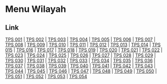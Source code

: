 # Menu Wilayah

## Link

[TPS 001](https://github.com/gigit-pemilu/pemilu-2024-21-kepulauan-riau/tree/main/pileg-dpr/hitung-suara/sub/21-kepulauan-riau/sub/71-kota-batam/sub/09-bengkong/sub/1001-bengkong-indah/sub/001-tps)
 | 
[TPS 002](https://github.com/gigit-pemilu/pemilu-2024-21-kepulauan-riau/tree/main/pileg-dpr/hitung-suara/sub/21-kepulauan-riau/sub/71-kota-batam/sub/09-bengkong/sub/1001-bengkong-indah/sub/002-tps)
 | 
[TPS 003](https://github.com/gigit-pemilu/pemilu-2024-21-kepulauan-riau/tree/main/pileg-dpr/hitung-suara/sub/21-kepulauan-riau/sub/71-kota-batam/sub/09-bengkong/sub/1001-bengkong-indah/sub/003-tps)
 | 
[TPS 004](https://github.com/gigit-pemilu/pemilu-2024-21-kepulauan-riau/tree/main/pileg-dpr/hitung-suara/sub/21-kepulauan-riau/sub/71-kota-batam/sub/09-bengkong/sub/1001-bengkong-indah/sub/004-tps)
 | 
[TPS 005](https://github.com/gigit-pemilu/pemilu-2024-21-kepulauan-riau/tree/main/pileg-dpr/hitung-suara/sub/21-kepulauan-riau/sub/71-kota-batam/sub/09-bengkong/sub/1001-bengkong-indah/sub/005-tps)
 | 
[TPS 006](https://github.com/gigit-pemilu/pemilu-2024-21-kepulauan-riau/tree/main/pileg-dpr/hitung-suara/sub/21-kepulauan-riau/sub/71-kota-batam/sub/09-bengkong/sub/1001-bengkong-indah/sub/006-tps)
 | 
[TPS 007](https://github.com/gigit-pemilu/pemilu-2024-21-kepulauan-riau/tree/main/pileg-dpr/hitung-suara/sub/21-kepulauan-riau/sub/71-kota-batam/sub/09-bengkong/sub/1001-bengkong-indah/sub/007-tps)
 | 
[TPS 008](https://github.com/gigit-pemilu/pemilu-2024-21-kepulauan-riau/tree/main/pileg-dpr/hitung-suara/sub/21-kepulauan-riau/sub/71-kota-batam/sub/09-bengkong/sub/1001-bengkong-indah/sub/008-tps)
 | 
[TPS 009](https://github.com/gigit-pemilu/pemilu-2024-21-kepulauan-riau/tree/main/pileg-dpr/hitung-suara/sub/21-kepulauan-riau/sub/71-kota-batam/sub/09-bengkong/sub/1001-bengkong-indah/sub/009-tps)
 | 
[TPS 010](https://github.com/gigit-pemilu/pemilu-2024-21-kepulauan-riau/tree/main/pileg-dpr/hitung-suara/sub/21-kepulauan-riau/sub/71-kota-batam/sub/09-bengkong/sub/1001-bengkong-indah/sub/010-tps)
 | 
[TPS 011](https://github.com/gigit-pemilu/pemilu-2024-21-kepulauan-riau/tree/main/pileg-dpr/hitung-suara/sub/21-kepulauan-riau/sub/71-kota-batam/sub/09-bengkong/sub/1001-bengkong-indah/sub/011-tps)
 | 
[TPS 012](https://github.com/gigit-pemilu/pemilu-2024-21-kepulauan-riau/tree/main/pileg-dpr/hitung-suara/sub/21-kepulauan-riau/sub/71-kota-batam/sub/09-bengkong/sub/1001-bengkong-indah/sub/012-tps)
 | 
[TPS 013](https://github.com/gigit-pemilu/pemilu-2024-21-kepulauan-riau/tree/main/pileg-dpr/hitung-suara/sub/21-kepulauan-riau/sub/71-kota-batam/sub/09-bengkong/sub/1001-bengkong-indah/sub/013-tps)
 | 
[TPS 014](https://github.com/gigit-pemilu/pemilu-2024-21-kepulauan-riau/tree/main/pileg-dpr/hitung-suara/sub/21-kepulauan-riau/sub/71-kota-batam/sub/09-bengkong/sub/1001-bengkong-indah/sub/014-tps)
 | 
[TPS 015](https://github.com/gigit-pemilu/pemilu-2024-21-kepulauan-riau/tree/main/pileg-dpr/hitung-suara/sub/21-kepulauan-riau/sub/71-kota-batam/sub/09-bengkong/sub/1001-bengkong-indah/sub/015-tps)
 | 
[TPS 016](https://github.com/gigit-pemilu/pemilu-2024-21-kepulauan-riau/tree/main/pileg-dpr/hitung-suara/sub/21-kepulauan-riau/sub/71-kota-batam/sub/09-bengkong/sub/1001-bengkong-indah/sub/016-tps)
 | 
[TPS 017](https://github.com/gigit-pemilu/pemilu-2024-21-kepulauan-riau/tree/main/pileg-dpr/hitung-suara/sub/21-kepulauan-riau/sub/71-kota-batam/sub/09-bengkong/sub/1001-bengkong-indah/sub/017-tps)
 | 
[TPS 018](https://github.com/gigit-pemilu/pemilu-2024-21-kepulauan-riau/tree/main/pileg-dpr/hitung-suara/sub/21-kepulauan-riau/sub/71-kota-batam/sub/09-bengkong/sub/1001-bengkong-indah/sub/018-tps)
 | 
[TPS 019](https://github.com/gigit-pemilu/pemilu-2024-21-kepulauan-riau/tree/main/pileg-dpr/hitung-suara/sub/21-kepulauan-riau/sub/71-kota-batam/sub/09-bengkong/sub/1001-bengkong-indah/sub/019-tps)
 | 
[TPS 020](https://github.com/gigit-pemilu/pemilu-2024-21-kepulauan-riau/tree/main/pileg-dpr/hitung-suara/sub/21-kepulauan-riau/sub/71-kota-batam/sub/09-bengkong/sub/1001-bengkong-indah/sub/020-tps)
 | 
[TPS 021](https://github.com/gigit-pemilu/pemilu-2024-21-kepulauan-riau/tree/main/pileg-dpr/hitung-suara/sub/21-kepulauan-riau/sub/71-kota-batam/sub/09-bengkong/sub/1001-bengkong-indah/sub/021-tps)
 | 
[TPS 022](https://github.com/gigit-pemilu/pemilu-2024-21-kepulauan-riau/tree/main/pileg-dpr/hitung-suara/sub/21-kepulauan-riau/sub/71-kota-batam/sub/09-bengkong/sub/1001-bengkong-indah/sub/022-tps)
 | 
[TPS 023](https://github.com/gigit-pemilu/pemilu-2024-21-kepulauan-riau/tree/main/pileg-dpr/hitung-suara/sub/21-kepulauan-riau/sub/71-kota-batam/sub/09-bengkong/sub/1001-bengkong-indah/sub/023-tps)
 | 
[TPS 024](https://github.com/gigit-pemilu/pemilu-2024-21-kepulauan-riau/tree/main/pileg-dpr/hitung-suara/sub/21-kepulauan-riau/sub/71-kota-batam/sub/09-bengkong/sub/1001-bengkong-indah/sub/024-tps)
 | 
[TPS 025](https://github.com/gigit-pemilu/pemilu-2024-21-kepulauan-riau/tree/main/pileg-dpr/hitung-suara/sub/21-kepulauan-riau/sub/71-kota-batam/sub/09-bengkong/sub/1001-bengkong-indah/sub/025-tps)
 | 
[TPS 026](https://github.com/gigit-pemilu/pemilu-2024-21-kepulauan-riau/tree/main/pileg-dpr/hitung-suara/sub/21-kepulauan-riau/sub/71-kota-batam/sub/09-bengkong/sub/1001-bengkong-indah/sub/026-tps)
 | 
[TPS 027](https://github.com/gigit-pemilu/pemilu-2024-21-kepulauan-riau/tree/main/pileg-dpr/hitung-suara/sub/21-kepulauan-riau/sub/71-kota-batam/sub/09-bengkong/sub/1001-bengkong-indah/sub/027-tps)
 | 
[TPS 028](https://github.com/gigit-pemilu/pemilu-2024-21-kepulauan-riau/tree/main/pileg-dpr/hitung-suara/sub/21-kepulauan-riau/sub/71-kota-batam/sub/09-bengkong/sub/1001-bengkong-indah/sub/028-tps)
 | 
[TPS 029](https://github.com/gigit-pemilu/pemilu-2024-21-kepulauan-riau/tree/main/pileg-dpr/hitung-suara/sub/21-kepulauan-riau/sub/71-kota-batam/sub/09-bengkong/sub/1001-bengkong-indah/sub/029-tps)
 | 
[TPS 030](https://github.com/gigit-pemilu/pemilu-2024-21-kepulauan-riau/tree/main/pileg-dpr/hitung-suara/sub/21-kepulauan-riau/sub/71-kota-batam/sub/09-bengkong/sub/1001-bengkong-indah/sub/030-tps)
 | 
[TPS 031](https://github.com/gigit-pemilu/pemilu-2024-21-kepulauan-riau/tree/main/pileg-dpr/hitung-suara/sub/21-kepulauan-riau/sub/71-kota-batam/sub/09-bengkong/sub/1001-bengkong-indah/sub/031-tps)
 | 
[TPS 032](https://github.com/gigit-pemilu/pemilu-2024-21-kepulauan-riau/tree/main/pileg-dpr/hitung-suara/sub/21-kepulauan-riau/sub/71-kota-batam/sub/09-bengkong/sub/1001-bengkong-indah/sub/032-tps)
 | 
[TPS 033](https://github.com/gigit-pemilu/pemilu-2024-21-kepulauan-riau/tree/main/pileg-dpr/hitung-suara/sub/21-kepulauan-riau/sub/71-kota-batam/sub/09-bengkong/sub/1001-bengkong-indah/sub/033-tps)
 | 
[TPS 034](https://github.com/gigit-pemilu/pemilu-2024-21-kepulauan-riau/tree/main/pileg-dpr/hitung-suara/sub/21-kepulauan-riau/sub/71-kota-batam/sub/09-bengkong/sub/1001-bengkong-indah/sub/034-tps)
 | 
[TPS 035](https://github.com/gigit-pemilu/pemilu-2024-21-kepulauan-riau/tree/main/pileg-dpr/hitung-suara/sub/21-kepulauan-riau/sub/71-kota-batam/sub/09-bengkong/sub/1001-bengkong-indah/sub/035-tps)
 | 
[TPS 036](https://github.com/gigit-pemilu/pemilu-2024-21-kepulauan-riau/tree/main/pileg-dpr/hitung-suara/sub/21-kepulauan-riau/sub/71-kota-batam/sub/09-bengkong/sub/1001-bengkong-indah/sub/036-tps)
 | 
[TPS 037](https://github.com/gigit-pemilu/pemilu-2024-21-kepulauan-riau/tree/main/pileg-dpr/hitung-suara/sub/21-kepulauan-riau/sub/71-kota-batam/sub/09-bengkong/sub/1001-bengkong-indah/sub/037-tps)
 | 
[TPS 038](https://github.com/gigit-pemilu/pemilu-2024-21-kepulauan-riau/tree/main/pileg-dpr/hitung-suara/sub/21-kepulauan-riau/sub/71-kota-batam/sub/09-bengkong/sub/1001-bengkong-indah/sub/038-tps)
 | 
[TPS 039](https://github.com/gigit-pemilu/pemilu-2024-21-kepulauan-riau/tree/main/pileg-dpr/hitung-suara/sub/21-kepulauan-riau/sub/71-kota-batam/sub/09-bengkong/sub/1001-bengkong-indah/sub/039-tps)
 | 
[TPS 040](https://github.com/gigit-pemilu/pemilu-2024-21-kepulauan-riau/tree/main/pileg-dpr/hitung-suara/sub/21-kepulauan-riau/sub/71-kota-batam/sub/09-bengkong/sub/1001-bengkong-indah/sub/040-tps)
 | 
[TPS 041](https://github.com/gigit-pemilu/pemilu-2024-21-kepulauan-riau/tree/main/pileg-dpr/hitung-suara/sub/21-kepulauan-riau/sub/71-kota-batam/sub/09-bengkong/sub/1001-bengkong-indah/sub/041-tps)
 | 
[TPS 042](https://github.com/gigit-pemilu/pemilu-2024-21-kepulauan-riau/tree/main/pileg-dpr/hitung-suara/sub/21-kepulauan-riau/sub/71-kota-batam/sub/09-bengkong/sub/1001-bengkong-indah/sub/042-tps)
 | 
[TPS 043](https://github.com/gigit-pemilu/pemilu-2024-21-kepulauan-riau/tree/main/pileg-dpr/hitung-suara/sub/21-kepulauan-riau/sub/71-kota-batam/sub/09-bengkong/sub/1001-bengkong-indah/sub/043-tps)
 | 
[TPS 044](https://github.com/gigit-pemilu/pemilu-2024-21-kepulauan-riau/tree/main/pileg-dpr/hitung-suara/sub/21-kepulauan-riau/sub/71-kota-batam/sub/09-bengkong/sub/1001-bengkong-indah/sub/044-tps)
 | 
[TPS 045](https://github.com/gigit-pemilu/pemilu-2024-21-kepulauan-riau/tree/main/pileg-dpr/hitung-suara/sub/21-kepulauan-riau/sub/71-kota-batam/sub/09-bengkong/sub/1001-bengkong-indah/sub/045-tps)
 | 
[TPS 046](https://github.com/gigit-pemilu/pemilu-2024-21-kepulauan-riau/tree/main/pileg-dpr/hitung-suara/sub/21-kepulauan-riau/sub/71-kota-batam/sub/09-bengkong/sub/1001-bengkong-indah/sub/046-tps)
 | 
[TPS 047](https://github.com/gigit-pemilu/pemilu-2024-21-kepulauan-riau/tree/main/pileg-dpr/hitung-suara/sub/21-kepulauan-riau/sub/71-kota-batam/sub/09-bengkong/sub/1001-bengkong-indah/sub/047-tps)
 | 
[TPS 048](https://github.com/gigit-pemilu/pemilu-2024-21-kepulauan-riau/tree/main/pileg-dpr/hitung-suara/sub/21-kepulauan-riau/sub/71-kota-batam/sub/09-bengkong/sub/1001-bengkong-indah/sub/048-tps)
 | 
[TPS 049](https://github.com/gigit-pemilu/pemilu-2024-21-kepulauan-riau/tree/main/pileg-dpr/hitung-suara/sub/21-kepulauan-riau/sub/71-kota-batam/sub/09-bengkong/sub/1001-bengkong-indah/sub/049-tps)
 | 
[TPS 050](https://github.com/gigit-pemilu/pemilu-2024-21-kepulauan-riau/tree/main/pileg-dpr/hitung-suara/sub/21-kepulauan-riau/sub/71-kota-batam/sub/09-bengkong/sub/1001-bengkong-indah/sub/050-tps)
 | 
[TPS 051](https://github.com/gigit-pemilu/pemilu-2024-21-kepulauan-riau/tree/main/pileg-dpr/hitung-suara/sub/21-kepulauan-riau/sub/71-kota-batam/sub/09-bengkong/sub/1001-bengkong-indah/sub/051-tps)
 | 
[TPS 052](https://github.com/gigit-pemilu/pemilu-2024-21-kepulauan-riau/tree/main/pileg-dpr/hitung-suara/sub/21-kepulauan-riau/sub/71-kota-batam/sub/09-bengkong/sub/1001-bengkong-indah/sub/052-tps)
 | 
[TPS 053](https://github.com/gigit-pemilu/pemilu-2024-21-kepulauan-riau/tree/main/pileg-dpr/hitung-suara/sub/21-kepulauan-riau/sub/71-kota-batam/sub/09-bengkong/sub/1001-bengkong-indah/sub/053-tps)
 | 
[TPS 054](https://github.com/gigit-pemilu/pemilu-2024-21-kepulauan-riau/tree/main/pileg-dpr/hitung-suara/sub/21-kepulauan-riau/sub/71-kota-batam/sub/09-bengkong/sub/1001-bengkong-indah/sub/054-tps)

